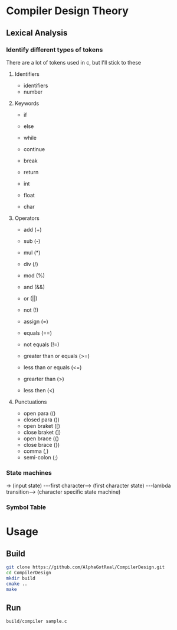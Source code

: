 # Compiler Design Theory 

## Lexical Analysis

### Identify different types of tokens 
There are a lot of tokens used in c, but I'll stick to these 

1) Identifiers 
    - identifiers
    - number

2) Keywords

    - if 
    - else 
    - while 
    - continue
    - break
    - return 

    - int 
    - float 
    - char 

3) Operators

    - add (+)
    - sub (-)
    - mul (*)
    - div (/)
    - mod (%)

    - and (&&)
    - or (||)
    - not (!)

    - assign (=)
    
    - equals (==)
    - not equals (!=)
    - greater than or equals (>=)
    - less than or equals (<=)
    - grearter than (>)
    - less then (<)

4) Punctuations 
    
    - open para (()
    - closed para ())
    - open braket ([)
    - close braket (])
    - open brace ({)
    - close brace (})
    - comma (,)
    - semi-colon (;)

### State machines 

-> (input state) ---first character--> (first character state) ---lambda transition--> (character specific state machine)

### Symbol Table 

# Usage 

## Build 
```bash
git clone https://github.com/AlphaGotReal/CompilerDesign.git
cd CompilerDesign 
mkdir build 
cmake ..
make 
```

## Run
```bash 
build/compiler sample.c
```

